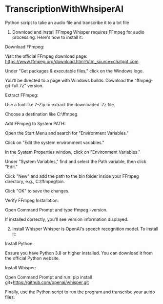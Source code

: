 # TranscriptionWithWhsiperAI
Python script to take an audio file and transcribe it to a txt file

1. Download and Install FFmpeg
Whisper requires FFmpeg for audio processing. Here's how to install it:

Download FFmpeg:

Visit the official FFmpeg download page: https://www.ffmpeg.org/download.html?utm_source=chatgpt.com

Under "Get packages & executable files," click on the Windows logo.

You'll be directed to a page with Windows builds. Download the "ffmpeg-git-full.7z" version.

Extract FFmpeg:

Use a tool like 7-Zip to extract the downloaded .7z file.

Choose a destination like C:\ffmpeg.

Add FFmpeg to System PATH:

Open the Start Menu and search for "Environment Variables."

Click on "Edit the system environment variables."

In the System Properties window, click on "Environment Variables."

Under "System Variables," find and select the Path variable, then click "Edit."

Click "New" and add the path to the bin folder inside your FFmpeg directory, e.g., C:\ffmpeg\bin.

Click "OK" to save the changes.

Verify FFmpeg Installation:

Open Command Prompt and type ffmpeg -version.

If installed correctly, you'll see version information displayed.

2. Install Whisper
Whisper is OpenAI's speech recognition model. To install it:

Install Python:

Ensure you have Python 3.8 or higher installed. You can download it from the official Python website.

Install Whisper:

Open Command Prompt and run: pip install git+https://github.com/openai/whisper.git

Finally, use the Python script to run the program and transcribe your auido files.
